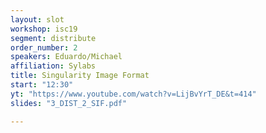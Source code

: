 ```yaml
---
layout: slot
workshop: isc19
segment: distribute
order_number: 2
speakers: Eduardo/Michael
affiliation: Sylabs
title: Singularity Image Format
start: "12:30"
yt: "https://www.youtube.com/watch?v=LijBvYrT_DE&t=414"
slides: "3_DIST_2_SIF.pdf"

---
```

